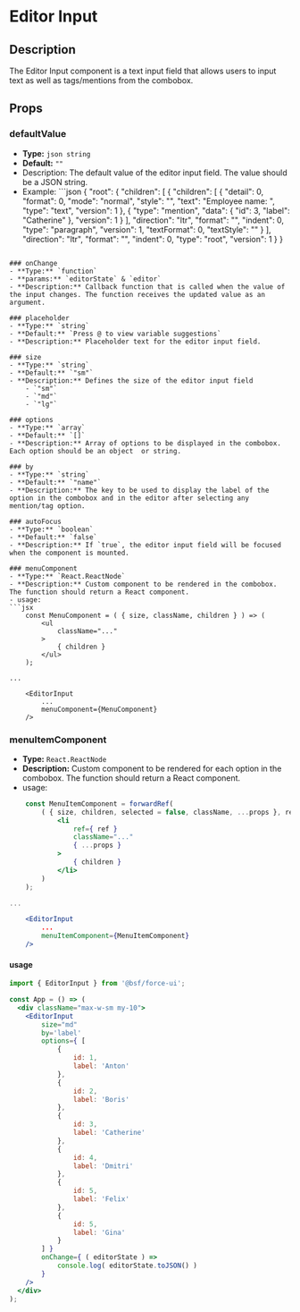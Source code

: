 # Editor Input

## Description
The Editor Input component is a text input field that allows users to input text as well as tags/mentions from the combobox.

## Props

### defaultValue
- **Type:** `json string`
- **Default:** `""`
- Description: The default value of the editor input field. The value should be a JSON string.
- Example: ```json
{
    "root": {
        "children": [
            {
                "children": [
                    {
                        "detail": 0,
                        "format": 0,
                        "mode": "normal",
                        "style": "",
                        "text": "Employee name: ",
                        "type": "text",
                        "version": 1
                    },
                    {
                        "type": "mention",
                        "data": {
                            "id": 3,
                            "label": "Catherine"
                        },
                        "version": 1
                    }
                ],
                "direction": "ltr",
                "format": "",
                "indent": 0,
                "type": "paragraph",
                "version": 1,
                "textFormat": 0,
                "textStyle": ""
            }
        ],
        "direction": "ltr",
        "format": "",
        "indent": 0,
        "type": "root",
        "version": 1
    }
}
```

### onChange
- **Type:** `function`
- **params:** `editorState` & `editor`
- **Description:** Callback function that is called when the value of the input changes. The function receives the updated value as an argument.

### placeholder
- **Type:** `string`
- **Default:** `Press @ to view variable suggestions`
- **Description:** Placeholder text for the editor input field.

### size
- **Type:** `string`
- **Default:** `"sm"`
- **Description:** Defines the size of the editor input field
    - `"sm"`
    - `"md"`
    - `"lg"`

### options
- **Type:** `array`
- **Default:** `[]`
- **Description:** Array of options to be displayed in the combobox. Each option should be an object  or string.

### by
- **Type:** `string`
- **Default:** `"name"`
- **Description:** The key to be used to display the label of the option in the combobox and in the editor after selecting any mention/tag option.

### autoFocus
- **Type:** `boolean`
- **Default:** `false`
- **Description:** If `true`, the editor input field will be focused when the component is mounted.

### menuComponent
- **Type:** `React.ReactNode`
- **Description:** Custom component to be rendered in the combobox. The function should return a React component.
- usage:
```jsx
    const MenuComponent = ( { size, className, children } ) => (
    	<ul
    		className="..."
    	>
    		{ children }
    	</ul>
    );

...
    
    <EditorInput
        ...
        menuComponent={MenuComponent}
    />
```

### menuItemComponent
- **Type:** `React.ReactNode`
- **Description:** Custom component to be rendered for each option in the combobox. The function should return a React component.
- usage:
```jsx
    const MenuItemComponent = forwardRef(
    	( { size, children, selected = false, className, ...props }, ref ) => (
    		<li
    			ref={ ref }
    			className="..."
    			{ ...props }
    		>
    			{ children }
    		</li>
    	)
    );

...

    <EditorInput
        ...
        menuItemComponent={MenuItemComponent}
    />
```

#### usage
```jsx
import { EditorInput } from '@bsf/force-ui';

const App = () => (
  <div className="max-w-sm my-10">
    <EditorInput
        size="md"
        by='label'
        options={ [
            {
                id: 1,
                label: 'Anton'
            },
            {
                id: 2,
                label: 'Boris'
            },
            {
                id: 3,
                label: 'Catherine'
            },
            {
                id: 4,
                label: 'Dmitri'
            },
            {
                id: 5,
                label: 'Felix'
            },
            {
                id: 5,
                label: 'Gina'
            }
        ] }
        onChange={ ( editorState ) =>
            console.log( editorState.toJSON() )
        }
    />
  </div>
);
